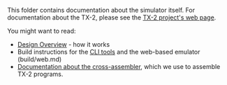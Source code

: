 This folder contains documentation about the simulator itself.  For
documentation about the TX-2, please see the [TX-2 project's web
page](https://tx-2.github.io/).

You might want to read:

- [Design Overview](OVERVIEW.md) - how it works
- Build instructions for the [CLI tools](build/cli.md) and the
  web-based emulator (build/web.md)
- [Documentation about the cross-assembler](assembler), which we use
  to assemble TX-2 programs.
